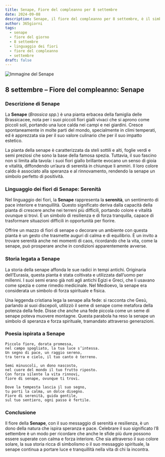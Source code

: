 ```yaml
---
title: Senape, Fiore del compleanno per 8 settembre
date: 2024-09-08
description: Senape, il fiore del compleanno per 8 settembre, è il simbolo di Serenità. Scopri il suo significato unico, le storie affascinanti e la poesia che celebra la sua bellezza.
author: 365giorni
tags:
  - senape
  - fiore del giorno
  - 8 settembre
  - linguaggio dei fiori
  - fiore del compleanno
  - settembre
draft: false
---
```


![Immagine del Senape](https://cdn.pixabay.com/photo/2015/05/25/21/11/flower-783946_960_720.jpg)

## 8 settembre – Fiore del compleanno: Senape

### Descrizione di Senape

La **Senape** (_Brassica spp._) è una pianta erbacea della famiglia delle Brassicacee, nota per i suoi piccoli fiori gialli vivaci che si aprono come piccoli soli, portando una luce calda nei campi e nei giardini. Cresce spontaneamente in molte parti del mondo, specialmente in climi temperati, ed è apprezzata sia per il suo valore culinario che per il suo impatto estetico.

La pianta della senape è caratterizzata da steli sottili e alti, foglie verdi e semi preziosi che sono la base della famosa spezia. Tuttavia, il suo fascino non si limita alla tavola: i suoi fiori giallo brillante evocano un senso di gioia e vitalità, diffondendo un’aura di serenità in chiunque li ammiri. Il loro colore caldo è associato alla speranza e al rinnovamento, rendendo la senape un simbolo perfetto di positività.

### Linguaggio dei fiori di Senape: Serenità

Nel linguaggio dei fiori, la **Senape** rappresenta la **serenità**, un sentimento di pace interiore e tranquillità. Questo significato deriva dalla capacità della pianta di crescere anche nei terreni più difficili, portando colore e vitalità ovunque si trovi. È un simbolo di resilienza e di forza tranquilla, capace di trasformare situazioni difficili in opportunità per fiorire.

Offrire un mazzo di fiori di senape o decorare un ambiente con questa pianta è un gesto che trasmette auguri di calma e di equilibrio. È un invito a trovare serenità anche nei momenti di caos, ricordando che la vita, come la senape, può prosperare anche in condizioni apparentemente avverse.

### Storia legata a Senape

La storia della senape affonda le sue radici in tempi antichi. Originaria dell’Eurasia, questa pianta è stata coltivata e utilizzata dall’uomo per millenni. I suoi semi erano già noti agli antichi Egizi e Greci, che li usavano come spezia e come rimedio medicinale. Nel Medioevo, la senape era considerata un simbolo di forza spirituale e fisica.

Una leggenda cristiana lega la senape alla fede: si racconta che Gesù, parlando ai suoi discepoli, utilizzò il seme di senape come metafora della potenza della fede. Disse che anche una fede piccola come un seme di senape poteva muovere montagne. Questa parabola ha reso la senape un simbolo di speranza e forza spirituale, tramandato attraverso generazioni.

### Poesia ispirata a Senape

```
Piccolo fiore, dorata promessa,  
nel campo spogliato, la tua luce s’intessa.  
Un segno di pace, un raggio sereno,  
tra terra e cielo, il tuo canto è terreno.

Semi minuscoli, un dono nascosto,  
nel cuore del mondo il tuo frutto riposto.  
Con forza silente la vita rinnovi,  
fiore di senape, ovunque ti trovi.

Dove la tempesta lascia il suo segno,  
tu porti la calma, un dolce disegno.  
Fiore di serenità, guida gentile,  
sul tuo sentiero, ogni passo è fertile.
```

### Conclusione

Il fiore della **Senape**, con il suo messaggio di serenità e resilienza, è un dono della natura che ispira speranza e pace. Celebrare il suo significato l’8 settembre è un modo per ricordare che anche le sfide più dure possono essere superate con calma e forza interiore. Che sia attraverso il suo colore solare, la sua storia ricca di simbolismo o il suo messaggio spirituale, la senape continua a portare luce e tranquillità nella vita di chi la incontra.